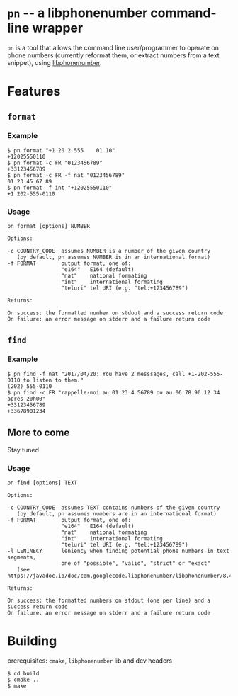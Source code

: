 # `pn` -- a libphonenumber command-line wrapper

`pn` is a tool that allows the command line user/programmer to operate on phone
numbers (currently reformat them, or extract numbers from a text snippet),
using [libphonenumber](https://github.com/googlei18n/libphonenumber).

# Features

## `format`

### Example


```
$ pn format "+1 20 2 555    01 10"
+12025550110
$ pn format -c FR "0123456789"
+33123456789
$ pn format -c FR -f nat "0123456789"
01 23 45 67 89
$ pn format -f int "+12025550110"
+1 202-555-0110
```

### Usage


```
pn format [options] NUMBER

Options:

-c COUNTRY_CODE  assumes NUMBER is a number of the given country
   (by default, pn assumes NUMBER is in an international format)
-f FORMAT        output format, one of:
                 "e164"   E164 (default)
                 "nat"    national formating
                 "int"    international formating
                 "teluri" tel URI (e.g. "tel:+123456789")

Returns:

On success: the formatted number on stdout and a success return code
On failure: an error message on stderr and a failure return code

```

## `find`

### Example


```
$ pn find -f nat "2017/04/20: You have 2 messsages, call +1-202-555-0110 to listen to them."
(202) 555-0110
$ pn find -c FR "rappelle-moi au 01 23 4 56789 ou au 06 78 90 12 34 après 20h00"
+33123456789
+33678901234
```

## More to come

Stay tuned

### Usage

```
pn find [options] TEXT

Options:

-c COUNTRY_CODE  assumes TEXT contains numbers of the given country
   (by default, pn assumes numbers are in an international format)
-f FORMAT        output format, one of:
                 "e164"   E164 (default)
                 "nat"    national formating
                 "int"    international formating
                 "teluri" tel URI (e.g. "tel:+123456789")
-l LENINECY      leniency when finding potential phone numbers in text segments,
                 one of "possible", "valid", "strict" or "exact"
   (see https://javadoc.io/doc/com.googlecode.libphonenumber/libphonenumber/8.4.1)

Returns:

On success: the formatted numbers on stdout (one per line) and a success return code
On failure: an error message on stderr and a failure return code

```

# Building

prerequisites: `cmake`, `libphonenumber` lib and dev headers


```
$ cd build
$ cmake ..
$ make
```
